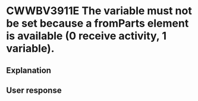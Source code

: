 # CWWBV3911E The variable must not be set because a fromParts element is available (0 receive activity, 1 variable).

## Explanation

## User response